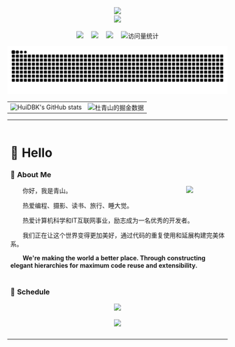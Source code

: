 <div align="center">
  
  <!-- dynamic typing effect 动态打字效果 -->
  <div>
    <a href="https://blog.sunguoqi.com/">
      <img src="https://readme-typing-svg.demolab.com?font=Fira+Code&pause=1000&width=435&lines=console.log(%22Hello%2C%20World%22);青山一道同云雨!&center=true&size=27" />
    </a>
  </div>

  <!-- knock code pictures 敲代码的图片 -->
  <picture>
    <source media="(prefers-color-scheme: dark)" srcset="https://cdn.jsdelivr.net/gh/sun0225SUN/sun0225SUN/assets/images/coding.gif" />
    <source media="(prefers-color-scheme: light)" srcset="https://cdn.jsdelivr.net/gh/sun0225SUN/sun0225SUN/assets/images/developer.svg" height="225px" />
    <img src="https://cdn.jsdelivr.net/gh/sun0225SUN/sun0225SUN/assets/images/coding.gif" />
  </picture>

  <!-- for beauty 留个空行好看点 -->
  <div>&nbsp;</div>
  
  <!-- profile logo 个人资料徽标 -->
  <div>
    <a href="https://plugin.duqings.cloud/"><img src="https://img.shields.io/badge/Website-博客-blue" /></a>&emsp;
    <!-- <a href="https://twitter.com/sun0225SUN/"><img src="https://img.shields.io/badge/Twitter-推特-blue" /></a>&emsp; -->
    <!-- <a href="https://www.youtube.com/@sun0225SUN"><img src="https://img.shields.io/badge/YouTube-油管-c32136" /></a>&emsp; -->
    <!-- <a href="https://mp.sunguoqi.com"><img src="https://img.shields.io/badge/WeChat-微信-07c160" /></a>&emsp; -->
    <a href="https://space.bilibili.com/509474073?spm_id_from=333.1007.0.0"><img src="https://img.shields.io/badge/Bilibili-B站-ff69b4" /></a>&emsp;
    <!-- <a href="https://blog.csdn.net/weixin_50915462/"><img src="https://img.shields.io/badge/CSDN-论坛-c32136" /></a>&emsp; -->
    <a href="https://www.zhihu.com/people/du-qing-shan-27"><img src="https://img.shields.io/badge/Zhihu-知乎-blue" /></a>&emsp;
    <!-- visitor statistics logo 访问量统计徽标 -->
    <img src="https://komarev.com/ghpvc/?username=AlcoholTobaccoCode&label=Views&color=0e75b6&style=flat" alt="访问量统计" />
  </div>
  
  <!-- Snake Code Contribution Map 贪吃蛇代码贡献图 -->
  ![HuiDBK's github activity graph](https://raw.githubusercontent.com/AlcoholTobaccoCode/AlcoholTobaccoCode/output/github-contribution-grid-snake-dark.svg)
</div>

<!-- 数据统计 -->
<table border=0>
  <tr>
    <td><img src="https://github-readme-stats.vercel.app/api?username=AlcoholTobaccoCode&show_icons=true&count_private=true&theme=tokyonight&hide_border=true" alt="HuiDBK's GitHub stats" style="zoom:100%;" align="left"/></td>
    <td><img src="https://4sdvg7tqbv.us.aircode.run/juejin?uid=1609340754857607&hide_border=true&theme=tokyonight" alt="杜青山的掘金数据" style="zoom:100%;" align="left"/></td>
  </tr>
</table>


<table>
<tr><td>
<!-- Most used languages（GitHub 使用语言统计） -->

<!-- ### 😻 Most Used -->

<!-- <div align="center" style="width: 100%"> <img style="width: 100%" src="https://github-readme-stats.vercel.app/api/top-langs/?username=AlcoholTobaccoCode&theme=tokyonight" /> </div> -->

<!-- <div>
  <img src="https://img.shields.io/badge/python-3.9-orange?style=for-the-badge&logo=python&logoColor=orange" />
</div> -->

<!-- </td></tr> -->

<!-- <tr><td> -->

<!-- for beauty 留个空行好看点 -->
<div>&nbsp;</div>

#  🙋 Hello

### 🤺 About Me

<img align="right" width="88" src="https://plugin.duqings.cloud/upload/logo.png" />

<p>&emsp;&emsp;你好，我是青山。</p>
<p>&emsp;&emsp;热爱编程、摄影、读书、旅行、睡大觉。</p>
<p>&emsp;&emsp;热爱计算机科学和IT互联网事业，励志成为一名优秀的开发者。</p>
<p>&emsp;&emsp;我们正在让这个世界变得更加美好，通过代码的重复使用和延展构建完美体系。</p>
<p><strong>&emsp;&emsp;We're making the world a better place. Through constructing elegant hierarchies for maximum code reuse and extensibility.</strong></p>

</td></tr>

<tr><td>

### 🥴 Schedule

<div align="center"> <img src="https://github-readme-activity-graph.vercel.app/graph?username=AlcoholTobaccoCode&theme=xcode" /> </div>

<div>&nbsp;</div>

<div align="center" style="width: 100%"> <img src="https://github-readme-streak-stats.herokuapp.com/?user=AlcoholTobaccoCode" style="width: 100%" /> </div>

</td></tr>

<tr><td>

<!-- ### 🏢 Work Experience

<img align="right" width="88" src="https://cdn.jsdelivr.net/gh/sun0225SUN/sun0225SUN/assets/images/tuhui.png" />

- [1](url) &emsp; 📌 2023-06-19 —— Now
  
  - 工作岗位：Web前端开发工程师（初级）
  - 工作内容：GIS相关

</td></tr>

<tr><td> -->

<!-- for beauty 留个空行好看点 -->
<div>&nbsp;</div>

<!-- ### 👻 其他
<table>
<tr><td>

</td></tr>

<tr><td> -->

</table>